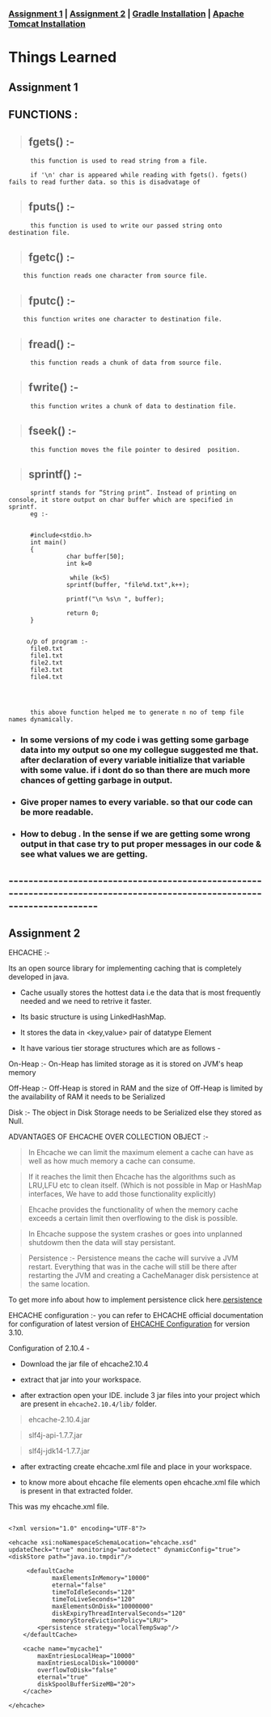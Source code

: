 ### [Assignment 1](https://krishna-waidande.github.io//) | [Assignment 2](https://krishna-waidande.github.io//Assignment2) | [Gradle Installation](https://krishna-waidande.github.io//gradle) | [Apache Tomcat Installation](https://krishna-waidande.github.io//tomcat)


# Things  Learned 

## Assignment 1 


## FUNCTIONS :


> ## fgets() :-

          this function is used to read string from a file.
          
          if '\n' char is appeared while reading with fgets(). fgets() fails to read further data. so this is disadvatage of 
          
          
> ## fputs() :- 

          this function is used to write our passed string onto destination file.
        


> ## fgetc() :-

        this function reads one character from source file.


> ## fputc() :- 

        this function writes one character to destination file.
        
        

> ## fread() :-

          this function reads a chunk of data from source file.


> ## fwrite() :- 

          this function writes a chunk of data to destination file.

> ## fseek() :-

          this function moves the file pointer to desired  position.
          

> ## sprintf() :-

          sprintf stands for “String print”. Instead of printing on console, it store output on char buffer which are specified in sprintf. 
          eg :-
          
       
          #include<stdio.h>
          int main()
          {
                    char buffer[50];
                    int k=0
                    
                     while (k<5)
                    sprintf(buffer, "file%d.txt",k++);
 
                    printf("\n %s\n ", buffer);
 
                    return 0;
          }
          
         
         o/p of program :- 
          file0.txt
          file1.txt
          file2.txt
          file3.txt
          file4.txt
          
          
      
          
          this above function helped me to generate n no of temp file names dynamically.


+ ### In some versions of my code i was getting some garbage data into my output so one my collegue suggested me that. after declaration of every variable initialize that variable with some value. if i dont do so than there are much more chances of getting garbage in output. 


+ ### Give proper names to every variable. so that our code can be more readable.

+ ### How to debug . In the sense if we are getting some wrong output in that case try to put proper messages in our code & see what values we are getting.


## ------------------------------------------------------------------------------------------------------------------------
## Assignment 2

EHCACHE :-

Its an open source library for implementing caching that is completely developed in java.


+ Cache usually stores the hottest data i.e the data that is most frequently needed and we need to retrive it faster.


+ Its basic structure is using LinkedHashMap.


+ It stores the data in <key,value> pair of datatype Element
+ It have various tier storage structures which are as follows -


On-Heap :- On-Heap has limited storage as it is stored on JVM's heap memory


Off-Heap :- Off-Heap is stored in RAM and the size of Off-Heap is limited by the availability of RAM it needs to be Serialized


Disk :- The object in Disk Storage needs to be Serialized else they stored as Null.

 ADVANTAGES OF EHCACHE OVER COLLECTION OBJECT :- 
 
 
 > In Ehcache we can limit the maximum element a cache can have as well as how much memory a cache can consume.
  
 > If it reaches the limit then Ehcache has the algorithms such as LRU,LFU etc to clean itself. (Which is not possible in Map or HashMap interfaces, We have to add those functionality explicitly)
 
 
 > Ehcache provides the functionality of when the memory cache exceeds a certain limit then overflowing to the disk is possible.
  
 > In Ehcache suppose the system crashes or goes into unplanned shutdowm then the data will stay persistant.
 
 > Persistence :- Persistence means the cache will survive a JVM restart. Everything that was in the cache will still be there after restarting the JVM and creating a CacheManager disk persistence at the same location.
 
 
 To get more info about how to implement persistence click here.[persistence](http://www.ehcache.org/generated/2.10.4/html/ehc-all/#page/Ehcache_Documentation_Set%2Fto-persist_configuring_persistance_and_restart.html%23)
 
 
 EHCACHE configuration :- 
 you can refer to EHCACHE official documentation for configuration of latest version of [EHCACHE Configuration](http://www.ehcache.org/documentation/2.8/configuration/configuration.html#ehcache-failsafe.xml) for version 3.10.
 
 
 
 Configuration of 2.10.4 -
 
 + Download the jar file of ehcache2.10.4
 + extract that jar into your workspace.
 
 + after extraction open your IDE. include 3 jar files into your project which are present in 
 ```ehcache2.10.4/lib/``` folder.
 
 
 > ehcache-2.10.4.jar
 
 
 > slf4j-api-1.7.7.jar
 
 
 > slf4j-jdk14-1.7.7.jar
 
  
 + after extracting create ehcache.xml file and place in your workspace.
 
 + to know more about ehcache file elements open ehcache.xml file which is present in that extracted folder.

This was my ehcache.xml file.

```

<?xml version="1.0" encoding="UTF-8"?>

<ehcache xsi:noNamespaceSchemaLocation="ehcache.xsd" updateCheck="true" monitoring="autodetect" dynamicConfig="true">
<diskStore path="java.io.tmpdir"/>

	 <defaultCache
            maxElementsInMemory="10000"
            eternal="false"
            timeToIdleSeconds="120"
            timeToLiveSeconds="120"
            maxElementsOnDisk="10000000"
            diskExpiryThreadIntervalSeconds="120"
            memoryStoreEvictionPolicy="LRU">
        <persistence strategy="localTempSwap"/>
    </defaultCache>

	<cache name="mycache1"
		maxEntriesLocalHeap="10000"
		maxEntriesLocalDisk="100000"
		overflowToDisk="false"
		eternal="true"
		diskSpoolBufferSizeMB="20">
	</cache>

</ehcache>

```

